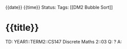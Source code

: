 {{date}} {{time}}
Status: 
Tags: [[DM2 Bubble Sort]]
# {{title}}

TD: YEAR1::TERM2::CS147 Discrete Maths 2::03
Q: 
?
A: